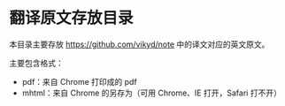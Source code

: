 # 翻译原文存放目录

本目录主要存放 https://github.com/vikyd/note 中的译文对应的英文原文。

主要包含格式：

- pdf：来自 Chrome 打印成的 pdf
- mhtml：来自 Chrome 的另存为（可用 Chrome、IE 打开，Safari 打不开）
